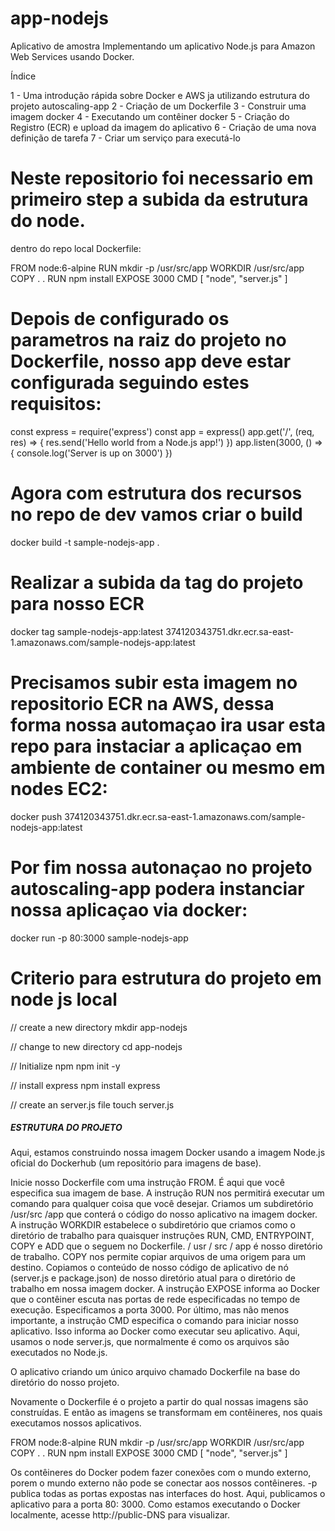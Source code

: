 # app-nodejs

Aplicativo de amostra Implementando um aplicativo Node.js para Amazon Web Services usando Docker.

Índice

1 - Uma introdução rápida sobre Docker e AWS ja utilizando estrutura do projeto autoscaling-app
2 - Criação de um Dockerfile
3 - Construir uma imagem docker
4 - Executando um contêiner docker
5 - Criação do Registro (ECR) e upload da imagem do aplicativo
6 - Criação de uma nova definição de tarefa
7 - Criar um serviço para executá-lo

# Neste repositorio foi necessario em primeiro step a subida da estrutura do node.

dentro do repo local Dockerfile:

FROM node:6-alpine
RUN mkdir -p /usr/src/app
WORKDIR /usr/src/app
COPY . .
RUN npm install
EXPOSE 3000
CMD [ "node", "server.js" ]

# Depois de configurado os parametros na raiz do projeto no Dockerfile, nosso app deve estar configurada seguindo estes requisitos:

const express = require('express')
const app = express()
app.get('/', (req, res) => {
    res.send('Hello world from a Node.js app!')
})
app.listen(3000, () => {
    console.log('Server is up on 3000')
})

# Agora com estrutura dos recursos no repo de dev vamos criar o build 

docker build -t sample-nodejs-app .

# Realizar a subida da tag do projeto para nosso ECR

docker tag sample-nodejs-app:latest 374120343751.dkr.ecr.sa-east-1.amazonaws.com/sample-nodejs-app:latest

# Precisamos subir esta imagem no repositorio ECR na AWS, dessa forma nossa automaçao ira usar esta repo para instaciar a aplicaçao em ambiente de container ou mesmo em nodes EC2:

docker push 374120343751.dkr.ecr.sa-east-1.amazonaws.com/sample-nodejs-app:latest

# Por fim nossa autonaçao no projeto autoscaling-app podera instanciar nossa aplicaçao via docker:

docker run -p 80:3000 sample-nodejs-app

# Criterio para estrutura do projeto em node js local
// create a new directory
mkdir app-nodejs

// change to new directory
cd app-nodejs

// Initialize npm
npm init -y

// install express
npm install express

// create an server.js file
touch server.js

##### ESTRUTURA DO PROJETO

Aqui, estamos construindo nossa imagem Docker usando a imagem Node.js oficial do Dockerhub (um repositório para imagens de base).

Inicie nosso Dockerfile com uma instrução FROM. É aqui que você especifica sua imagem de base.
A instrução RUN nos permitirá executar um comando para qualquer coisa que você desejar.
Criamos um subdiretório /usr/src /app que conterá o código do nosso aplicativo na imagem docker.
A instrução WORKDIR estabelece o subdiretório que criamos como o diretório de trabalho para quaisquer instruções RUN, CMD, ENTRYPOINT, COPY e ADD que o seguem no Dockerfile. / usr / src / app é nosso diretório de trabalho.
COPY nos permite copiar arquivos de uma origem para um destino. Copiamos o conteúdo de nosso código de aplicativo de nó (server.js e package.json) de nosso diretório atual para o diretório de trabalho em nossa imagem docker.
A instrução EXPOSE informa ao Docker que o contêiner escuta nas portas de rede especificadas no tempo de execução. Especificamos a porta 3000.
Por último, mas não menos importante, a instrução CMD especifica o comando para iniciar nosso aplicativo. Isso informa ao Docker como executar seu aplicativo. Aqui, usamos o node server.js, que normalmente é como os arquivos são executados no Node.js.

O aplicativo criando um único arquivo chamado Dockerfile na base do diretório do nosso projeto.

Novamente o Dockerfile é o projeto a partir do qual nossas imagens são construídas. 
E então as imagens se transformam em contêineres, nos quais executamos nossos aplicativos.

FROM node:8-alpine
RUN mkdir -p /usr/src/app
WORKDIR /usr/src/app
COPY . .
RUN npm install
EXPOSE 3000
CMD [ "node", "server.js" ]

Os contêineres do Docker podem fazer conexões com o mundo externo, 
porem o mundo externo não pode se conectar aos nossos contêineres. -p publica todas as portas expostas nas interfaces do host. 
Aqui, publicamos o aplicativo para a porta 80: 3000. Como estamos executando o Docker localmente, acesse http://public-DNS para visualizar.

